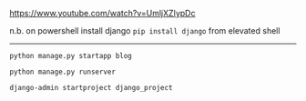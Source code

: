 https://www.youtube.com/watch?v=UmljXZIypDc

n.b. on powershell install django `pip install django` from elevated shell

---

`python manage.py startapp blog`

`python manage.py runserver`

`django-admin startproject django_project`